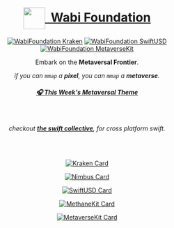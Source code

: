 <!-- markdownlint-configure-file {
  "MD013": {
    "code_blocks": false,
    "tables": false
  },
  "MD033": false,
  "MD041": false
} -->


<div align="center">


<h1 align="center">
  <a align="center" href="https://theswiftcollective.com">
    <img align="center" height="50" src="https://theswiftcollective.com/images/author-image-wabifoundation.png">
    &nbsp;Wabi Foundation
  </a>
</h1>


[![WabiFoundation Kraken][kraken-version-badge]][kraken-swiftpm]
[![WabiFoundation SwiftUSD][swiftusd-version-badge]][swiftusd-swiftpm]
[![WabiFoundation MetaverseKit][metaversekit-version-badge]][metaversekit-swiftpm]

Embark on the **Metaversal Frontier**.

<em>if you can `mmap` a **pixel**, you can `mmap` a **metaverse**.</em>
<br/>

##### [🎧 This Week's Metaversal Theme][weekly-metaverse-themesong]

<br/>

###### checkout [**the swift collective**][the-swift-collective-org], for cross platform swift.

<br/>

[![Kraken Card](https://github-readme-stats.vercel.app/api/pin/?username=wabiverse&repo=Kraken&show_icons=true&theme=shades-of-purple)](https://github.com/wabiverse/Kraken)

[![Nimbus Card](https://github-readme-stats.vercel.app/api/pin/?username=wabiverse&repo=Nimbus&show_icons=true&theme=tokyonight)](https://github.com/wabiverse/Nimbus)

[![SwiftUSD Card](https://github-readme-stats.vercel.app/api/pin/?username=wabiverse&repo=SwiftUSD&show_icons=true&theme=cobalt)](https://github.com/wabiverse/SwiftUSD)

[![MethaneKit Card](https://github-readme-stats.vercel.app/api/pin/?username=wabiverse&repo=MethaneKit&show_icons=true&theme=synthwave)](https://github.com/wabiverse/MethaneKit)

[![MetaverseKit Card](https://github-readme-stats.vercel.app/api/pin/?username=wabiverse&repo=MetaverseKit&show_icons=true&theme=radical)](https://github.com/wabiverse/MetaverseKit)

<br/>
<br/>

<!-- ![WabiFoundation (version)]() -->

[weekly-metaverse-themesong]: https://youtu.be/oNQCKYUzSCc?si=w_EQNrmSawyBVa9O
[the-swift-collective-org]: https://github.com/the-swift-collective

[wabi-foundation]: https://theswiftcollective.com
[wabi-foundation-logo]: https://theswiftcollective.com/images/author-image-wabi.svg

[kraken-swiftpm]: https://swiftpackageindex.com/wabiverse/Kraken
[swiftusd-swiftpm]: https://swiftpackageindex.com/wabiverse/SwiftUSD
[metaversekit-swiftpm]: https://swiftpackageindex.com/wabiverse/MetaverseKit

[kraken-version-badge]: https://img.shields.io/badge/Kraken-v1.1.0-8A2BE2
[swiftusd-version-badge]: https://img.shields.io/badge/SwiftUSD-v24.8.7-3A82EF
[metaversekit-version-badge]: https://img.shields.io/badge/MetaverseKit-v1.8.5-EA538D
